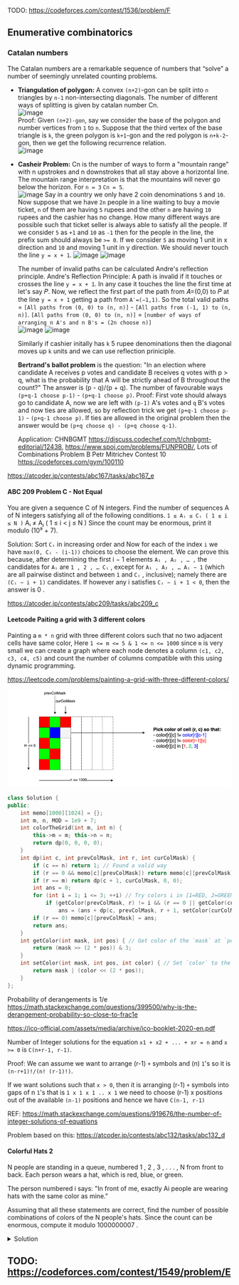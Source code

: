 TODO: https://codeforces.com/contest/1536/problem/F

## Enumerative combinatorics

### Catalan numbers
The Catalan numbers are a remarkable sequence of numbers that “solve” a number of seemingly unrelated counting problems. 

* **Triangulation of polygon:** A convex `(n+2)`-gon can be split into `n` triangles by `n-1` non-intersecting diagonals. The number of different ways of splitting is given by catalan number Cn. \
 ![image](https://user-images.githubusercontent.com/19663316/121805524-3f443880-cc69-11eb-88a5-3ae9587e94d1.png)\
 Proof: Given `(n+2)-gon`, say we consider the base of the polygon and number vertices from `1` to `n`. Suppose that the third vertex of the base triangle is `k`, the green polygon is `k+1`-gon and the red polygon is `n+k-2`-gon, then we get the following recurrence relation.\
 ![image](https://user-images.githubusercontent.com/19663316/121806031-a6fb8300-cc6b-11eb-83d4-e3e0c7d74bbf.png)
 
* **Casheir Problem:** Cn is the number of ways to form a "mountain range" with n upstrokes and n downstrokes that all stay above a horizontal line. The mountain range interpretation is that the mountains will never go below the horizon. For `n = 3`  `Cn = 5`.\
  ![image](https://user-images.githubusercontent.com/19663316/121807707-e6799d80-cc72-11eb-8f5b-d4024f185e7d.png)
  Say in a country we only have 2 coin denominations `5` and `10`. Now suppose that we have `2n` people in a line waiting to buy a movie ticket, `n` of them are having `5` rupees and the other `n` are having `10` rupees and the cashier has no change. How many different ways are possible such that ticket seller is always able to satisfy all the people. If we consider `5` as `+1` and `10` as `-1` then for the people in the line, the prefix sum should always be `>= 0`. If we consider `5` as moving 1 unit in x direction and `10` and moving 1 unit in y direction. We should never touch the line `y = x + 1`.
  ![image](https://user-images.githubusercontent.com/19663316/121807919-ceeee480-cc73-11eb-8446-7997342bbcc2.png)
  ![image](https://user-images.githubusercontent.com/19663316/121807874-a23acd00-cc73-11eb-8fec-9ca0ad1ffa25.png)

  The number of invalid paths can be calculated Andre's reflection principle. Andre's Reflection Principle: A path is invalid if it touches or crosses the line `y = x + 1`. In any case it touches the line the first time at let's say 𝑃. Now, we reflect the first part of the path from 𝐴=(0,0) to 𝑃 at the line `y = x + 1` getting a path from `A′=(−1,1)`. So the total valid paths = `[All paths from (0, 0) to (n, n)]` - `[All paths from (-1, 1) to (n, n)]`. `[All paths from (0, 0) to (n, n)]` = `[number of ways of arranging n A's and n B's = (2n choose n)]`\
  ![image](https://user-images.githubusercontent.com/19663316/121806851-2f2f5780-cc6f-11eb-9a63-df2c741ceb28.png)
  ![image](https://user-images.githubusercontent.com/19663316/121807149-9bf72180-cc70-11eb-8c3f-7d08a4350c77.png)
  
  Similarly if cashier initally has `k` 5 rupee denominations then the diagonal moves up `k` units and we can use reflection priniciple.
  
  **Bertrand's ballot problem** is the question: "In an election where candidate A receives p votes and candidate B receives q votes with p > q, what is the probability that A will be strictly ahead of B throughout the count?" The answer is  (p - q)/(p + q). The number of favourable ways `(p+q-1 choose p-1)` - `(p+q-1 choose p)`. Proof: First vote should always go to candidate A, now we are left with `(p-1)` A's votes and `q` B's votes and now ties are allowed, so by reflection trick we get `(p+q-1 choose p-1)` - `(p+q-1 choose p)`. If ties are allowed in the original problem then the answer would be `(p+q choose q) - (p+q choose q-1)`.
  
  Application: CHNBGMT https://discuss.codechef.com/t/chnbgmt-editorial/12438, https://www.spoj.com/problems/FUNPROB/, Lots of Combinations Problem B Petr Mitrichev Contest 10 https://codeforces.com/gym/100110

https://atcoder.jp/contests/abc167/tasks/abc167_e

#### ABC 209 Problem C - Not Equal
You are given a sequence C of N integers. Find the number of sequences A of N integers satisfying all of the following conditions. `1 ≤ Aᵢ ≤ Cᵢ ( 1 ≤ i ≤ N )` Aᵢ ≠ Aⱼ ( 1 ≤ i < j ≤ N ) Since the count may be enormous, print it modulo (10⁹ + 7).

Solution: Sort `Cᵢ` in increasing order and Now for each of the index `i` we have `max(0, Cᵢ - (i-1))` choices to choose the element. We can prove this because, after determining the first i − 1 elements `A₁ , A₂ , … ,` the candidates for `Aᵢ` are `1 , 2 , … Cᵢ` , except for `A₁ , A₂ , … Aᵢ − 1` (which are all pairwise distinct and between `1` and `Cᵢ` , inclusive); namely there are `(Cᵢ − i + 1)` candidates. If however any i satisfies `Cᵢ − i + 1 < 0`, then the answer is 0 .

https://atcoder.jp/contests/abc209/tasks/abc209_c


#### Leetcode Paiting a grid with 3 different colors

Painting a `m * n` grid with three different colors such that no two adjacent cells have same color, Here `1 <= m <= 5 & 1 <= n <= 1000` since `m` is very small we can create a graph where each node denotes a column `(c1, c2, c3, c4, c5)` and count the number of columns compatible with this using dynamic programming.

https://leetcode.com/problems/painting-a-grid-with-three-different-colors/

![](images/grid_3_colors_21_7_12.png)

```cpp
class Solution {
public:
    int memo[1000][1024] = {};
    int m, n, MOD = 1e9 + 7;
    int colorTheGrid(int m, int n) {
        this->m = m; this->n = n;
        return dp(0, 0, 0, 0);
    }
    int dp(int c, int prevColMask, int r, int curColMask) {
        if (c == n) return 1; // Found a valid way
        if (r == 0 && memo[c][prevColMask]) return memo[c][prevColMask];
        if (r == m) return dp(c + 1, curColMask, 0, 0);
        int ans = 0;
        for (int i = 1; i <= 3; ++i) // Try colors i in [1=RED, 2=GREEN, 3=BLUE]
            if (getColor(prevColMask, r) != i && (r == 0 || getColor(curColMask, r-1) != i))
                ans = (ans + dp(c, prevColMask, r + 1, setColor(curColMask, r, i))) % MOD;
        if (r == 0) memo[c][prevColMask] = ans;
        return ans;
    }
    int getColor(int mask, int pos) { // Get color of the `mask` at `pos`, use 2 bits to store a color
        return (mask >> (2 * pos)) & 3;
    }
    int setColor(int mask, int pos, int color) { // Set `color` to the `mask` at `pos`, use 2 bits to store a color
        return mask | (color << (2 * pos));
    }
};
```

Probability of derangements is 1/e https://math.stackexchange.com/questions/399500/why-is-the-derangement-probability-so-close-to-frac1e

https://ico-official.com/assets/media/archive/ico-booklet-2020-en.pdf


Number of Integer solutions for the equation `x1 + x2 + ... + xr = n` and  `x >= 0` is `C(n+r-1, r-1)`.

Proof: We can assume we want to arrange (r-1) `+` symbols and (n) `1`'s so it is `(n-r+1)!/(n! (r-1)!)`.

If we want solutions such that `x > 0`, then it is arranging (r-1) `+` symbols into gaps of n `1`'s that is `1 x 1 x 1 .. x 1` we need to choose (r-1) x positions out of the available `(n-1)` positions and hence we have `C(n-1, r-1)`

REF: https://math.stackexchange.com/questions/919676/the-number-of-integer-solutions-of-equations

Problem based on this: https://atcoder.jp/contests/abc132/tasks/abc132_d

#### Colorful Hats 2

N people are standing in a queue, numbered 1 , 2 , 3 , . . . , N from front to back. Each person wears a hat, which is red, blue, or green. 

The person numbered i says: "In front of me, exactly Ai people are wearing hats with the same color as mine." 

Assuming that all these statements are correct, find the number of possible combinations of colors of the N people's hats. Since the count can be enormous, compute it modulo 1000000007 .

<details>
 <summary>Solution</summary>
 
![](images/rgb_colorful_hats_1.png)
![](images/rgb_colorful_hats_2.png) 
 
```cpp
#include <iostream>
#include <string>
using namespace std;
#pragma warning (disable: 4996)

int N, A[1 << 18], C[3];
long long sum = 1;

int main() {
	cin >> N;
	for (int i = 1; i <= N; i++) cin >> A[i];

	for (int i = 1; i <= N; i++) {
		long long cnt = 0, id = -1;
		if (A[i] == C[0]) { cnt++; id = 0; }
		if (A[i] == C[1]) { cnt++; id = 1; }
		if (A[i] == C[2]) { cnt++; id = 2; }
		if (id == -1) {
			cout << "0" << endl;
			return 0;
		}
		sum *= cnt; C[id]++;
		sum %= 1000000007;
	}
	cout << sum << endl;
	return 0;
}
```
</details>

## TODO: https://codeforces.com/contest/1549/problem/E
